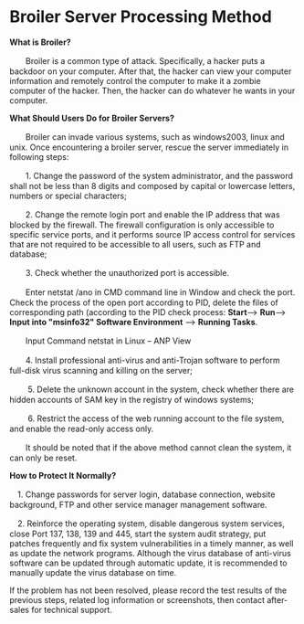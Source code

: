 # Broiler Server Processing Method
**What is Broiler?**

　　Broiler is a common type of attack. Specifically, a hacker puts a backdoor on your computer. After that, the hacker can view your computer information and remotely control the computer to make it a zombie computer of the hacker. Then, the hacker can do whatever he wants in your computer.

**What Should Users Do for Broiler Servers?**

　　Broiler can invade various systems, such as windows2003, linux and unix. Once encountering a broiler server, rescue the server immediately in following steps:

　　1. Change the password of the system administrator, and the password shall not be less than 8 digits and composed by capital or lowercase letters, numbers or special characters;

　　2. Change the remote login port and enable the IP address that was blocked by the firewall. The firewall configuration is only accessible to specific service ports, and it performs source IP access control for services that are not required to be accessible to all users, such as FTP and database;

　　3. Check whether the unauthorized port is accessible.

　　Enter netstat /ano in CMD command line in Window and check the port. Check the process of the open port according to PID, delete the files of corresponding path (according to the PID check process: **Start**--> **Run**--> **Input into "msinfo32" Software Environment** --> **Running Tasks**.

　　Input Command netstat in Linux – ANP View

　　4. Install professional anti-virus and anti-Trojan software to perform full-disk virus scanning and killing on the server;

　　 5. Delete the unknown account in the system, check whether there are hidden accounts of SAM key in the registry of windows systems;

　　 6. Restrict the access of the web running account to the file system, and enable the read-only access only.



　　It should be noted that if the above method cannot clean the system, it can only be reset.

**How to Protect It Normally?**

　1. Change passwords for server login, database connection, website background, FTP and other service manager management software.

　2. Reinforce the operating system, disable dangerous system services, close Port 137, 138, 139 and 445, start the system audit strategy, put patches frequently and fix system vulnerabilities in a timely manner, as well as update the network programs. Although the virus database of anti-virus software can be updated through automatic update, it is recommended to manually update the virus database on time.



If the problem has not been resolved, please record the test results of the previous steps, related log information or screenshots, then contact after-sales for technical support.
